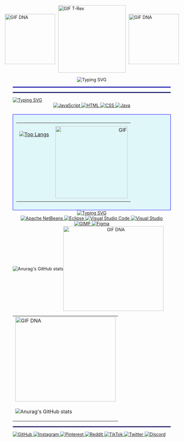 <div style="display: flex; justify-content: center; align-items: center; gap: 10px;">
  <img src="https://i.giphy.com/media/v1.Y2lkPTc5MGI3NjExZjlvc3RoeHd1aHVoc3h6aGZvNDgyb3ZxNDE2ZHJiZmJvNGtuZmc5NCZlcD12MV9pbnRlcm5hbF9naWZfYnlfaWQmY3Q9cw/WmunPY9JAIwfobtjgs/giphy.gif" height="160" style="flex: 1;" alt="GIF DNA">
  <img src="https://media.giphy.com/media/ZFufejwSw2a4upwpjT/giphy.gif?cid=ecf05e4754xdkfx71lk1t5lv8nu0zg7ztp3qjal0aeubmch4&ep=v1_gifs_related&rid=giphy.gif&ct=g" height="215" style="flex: 3;" alt="GIF T-Rex">
  <img src="https://i.giphy.com/media/v1.Y2lkPTc5MGI3NjExZjlvc3RoeHd1aHVoc3h6aGZvNDgyb3ZxNDE2ZHJiZmJvNGtuZmc5NCZlcD12MV9pbnRlcm5hbF9naWZfYnlfaWQmY3Q9cw/WmunPY9JAIwfobtjgs/giphy.gif" height="160" style="flex: 1;" alt="GIF DNA">
</div>


<div><p align="center">
    <a<a href="https://git.io/typing-svg"><img src="https://readme-typing-svg.herokuapp.com?font=Fira+Code&duration=3500&pause=1000&color=23D7EC&width=435&lines=Welcome+to+my+profile!!;My+name+is+Vin%C3%ADcius+and..;I'm+16+years+old." alt="Typing SVG" /></a>
</p> <div> 
  

  
<div>


<hr style="border: 1px solid blue;">
<hr style="border: 1px solid darkblue;">


<div>
  <a href="https://git.io/typing-svg"><img src="https://readme-typing-svg.herokuapp.com?font=Fira+Code&duration=3500&pause=1000&color=2559EC&width=435&lines=Learning+and+programming+languages%3A;.....................%C2%A0%40_%40" alt="Typing SVG" /></a>
</div>

<div style="text-align: center;">
 <a href="https://www.javascript.com" target="_blank">
        <img src="https://img.shields.io/badge/JavaScript-F7DF1E?style=for-the-badge&logo=javascript&logoColor=black" alt="JavaScript">
    </a>
    <a href="https://developer.mozilla.org/en-US/docs/Web/HTML" target="_blank">
        <img src="https://img.shields.io/badge/HTML-239120?style=for-the-badge&logo=html5&logoColor=white" alt="HTML">
    </a>
    <a href="https://developer.mozilla.org/en-US/docs/Web/CSS" target="_blank">
        <img src="https://img.shields.io/badge/CSS-239120?&style=for-the-badge&logo=css3&logoColor=white" alt="CSS">
    </a>
    <a href="https://openjdk.org/" target="_blank">
        <img src="https://img.shields.io/badge/Java-ED8B00?style=for-the-badge&logo=openjdk&logoColor=white" alt="Java">
    </a>
<div style="background-color: #E0F7FA; border: 1px solid blue; padding: 10px; margin-top: 20px;">
  <table width="100%" style="border-collapse: collapse;">
    <tr>
      <td style="text-align: left; vertical-align: top; padding: 10px;">
        
[![Top Langs](https://github-readme-stats.vercel.app/api/top-langs/?username=anuraghazra&bg_color=00000000&title_color=00aaff&text_color=00aaff)](https://github.com/viniciugonzaga/github-readme-stats)
      </td>
      <td style="text-align: right; vertical-align: top; padding: 10px;">
        <img src="https://media.giphy.com/media/YRkHw53ABubBEi58Oi/giphy.gif?cid=ecf05e47969m6fsuy1igz3q3qso46ujfg30inyl5jm8ajsts&ep=v1_gifs_related&rid=giphy.gif&ct=g" alt="GIF" width="230px" height="auto">
      </td>
    </tr>        
  </table>
</div>
<a href="https://git.io/typing-svg"><img src="https://readme-typing-svg.herokuapp.com?font=Fira+Code&duration=3000&pause=500&color=585DF7&width=435&lines=IDEs%3A;.....................%2C" alt="Typing SVG" /></a>
<div>
<a href="https://netbeans.apache.org/" target="_blank">
            <img src="https://img.shields.io/badge/apache%20netbeans-1B6AC6?style=for-the-badge&logo=apache%20netbeans%20IDE&logoColor=white" alt="Apache NetBeans">
        </a>
    <a href="https://www.eclipse.org/" target="_blank">
            <img src="https://img.shields.io/badge/Eclipse-2C2255?style=for-the-badge&logo=eclipse&logoColor=white" alt="Eclipse">
        </a>
    <a href="https://code.visualstudio.com/" target="_blank">
            <img src="https://img.shields.io/badge/Visual_Studio_Code-0078D4?style=for-the-badge&logo=visual%20studio%20code&logoColor=white" alt="Visual Studio Code">
        </a>
     <a href="https://visualstudio.microsoft.com/" target="_blank">
            <img src="https://img.shields.io/badge/Visual_Studio-5C2D91?style=for-the-badge&logo=visual%20studio&logoColor=white" alt="Visual Studio">
        </a>
      <a href="https://www.gimp.org/" target="_blank">
            <img src="https://img.shields.io/badge/gimp-5C5543?style=for-the-badge&logo=gimp&logoColor=white" alt="GIMP">
        </a>
      <a href="https://www.figma.com/" target="_blank">
            <img src="https://img.shields.io/badge/Figma-F24E1E?style=for-the-badge&logo=figma&logoColor=white" alt="Figma">
        </a>
</div>


<div style="display: flex; align-items: center;">
    <div>
      
  ![Anurag's GitHub stats](https://github-readme-stats.vercel.app/api?username=viniciugonzaga&show_icons=true&theme=tokyonight)
    </div>
    <div>
        <img src="https://64.media.tumblr.com/0367397c1d2255fe33af79ea1157dc5c/tumblr_nq5mzxEh0t1uucpo1o1_500.gifv" alt="GIF DNA" width="320" height="270">
    </div>
</div>

</div>

<table>
  <tr>
    <td>
      <img src="https://64.media.tumblr.com/0367397c1d2255fe33af79ea1157dc5c/tumblr_nq5mzxEh0t1uucpo1o1_500.gifv" alt="GIF DNA" width="320" height="270">
    </td>
  </tr>
  <tr>
    <td>
      
  ![Anurag's GitHub stats](https://github-readme-stats.vercel.app/api?username=viniciugonzaga&show_icons=true&theme=tokyonight)
    </td>
  </tr>
</table>

  
<div>
  
  
  
 

<hr style="border: 1px solid darkblue;">

<div>
<a href="https://github.com/" target="_blank">
        <img src="https://img.shields.io/badge/GitHub-100000?style=for-the-badge&logo=github&logoColor=white" alt="GitHub">
      </a>
    <a href="https://www.instagram.com/" target="_blank">
        <img src="https://img.shields.io/badge/Instagram-E4405F?style=for-the-badge&logo=instagram&logoColor=white" alt="Instagram">
      </a>
    <a href="https://www.pinterest.com/" target="_blank">
        <img src="https://img.shields.io/badge/Pinterest-%23E60023.svg?&style=for-the-badge&logo=Pinterest&logoColor=white" alt="Pinterest">
      </a>
   <a href="https://www.reddit.com/" target="_blank">
        <img src="https://img.shields.io/badge/Reddit-FF4500?style=for-the-badge&logo=reddit&logoColor=white" alt="Reddit">
      </a>
      <a href="https://www.tiktok.com/" target="_blank">
        <img src="https://img.shields.io/badge/TikTok-000000?style=for-the-badge&logo=tiktok&logoColor=white" alt="TikTok">
      </a>
      <a href="https://twitter.com/" target="_blank">
        <img src="https://img.shields.io/badge/Twitter-1DA1F2?style=for-the-badge&logo=twitter&logoColor=white" alt="Twitter">
      </a>
      <a href="https://discord.com/](https://discord.com/invite/uCxyKVnt)" target="_blank">
        <img src="https://img.shields.io/badge/Discord-7289DA?style=for-the-badge&logo=discord&logoColor=white" alt="Discord">
      </a>
</div>











